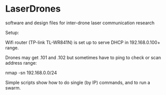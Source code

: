 # LaserDrones
software and design files for inter-drone laser communication research

Setup:

Wifi router (TP-link TL-WR841N) is set up to serve DHCP in 192.168.0.100+ range.

Drones may get .101 and .102 but sometimes have to ping to check or scan address range:

nmap -sn 192.168.0.0/24

Simple scripts show how to do single (by IP) commands, and to run a swarm.